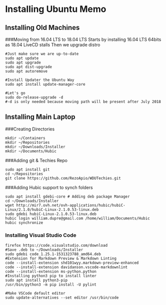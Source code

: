
# Installing Ubuntu Memo

## Installing Old Machines 

###Moving from 16.04 LTS to 18.04 LTS
Starts by installing 16.04 LTS 64bits as 18.04 LiveCD stalls
Then we upgrade distro
```shell
#Just make sure we are up-to-date
sudo apt update 
sudo apt upgrade
sudo apt dist-upgrade
sudo apt autoremove

#Install Updater the Ubuntu Way
sudo apt install update-manager-core

#Let's go
sudo do-release-upgrade -d
#-d is only needed because moving path will be present after July 2018 

```

## Installing Main Laptop

###Creating Directories
```shell
mkdir ~/Containers
mkdir ~/Repositories
mkdir ~/Downloads/Installer
mkdir ~/Documents/Hubic

```
###Adding git & Techies Repo
```shell
sudo apt install git
cd ~/Repositories
git clone https://github.com/RezoApio/WDUTechies.git
```

###Adding Hubic support to synch folders
```shell
sudo apt install gdebi-core # Adding deb package Manager
cd ~/Downloads/Installer
wget http://mir7.ovh.net/ovh-applications/hubic/hubiC-Linux/2.1.0/hubiC-Linux-2.1.0.53-linux.deb
sudo gdebi hubiC-Linux-2.1.0.53-linux.deb
hubic login william.dupre@gmail.com /home/william/Documents/Hubic
hubic synchronize

```

### Installing Visual Studio Code

```shell
firefox https://code.visualstudio.com/download
#Save .deb to ~/Downloads/Installer
sudo gdebi code_1.25.1-1531323788_amd64.deb
#Extension for Markdown Preview & Markdown Linting
code --install-extension shd101wyy.markdown-preview-enhanced
code --install-extension davidanson.vscode-markdownlint
code --install-extension ms-python.python
#Installing python3 pip to install linter
sudo apt install python3-pip
/usr/bin/python3 -m pip install -U pylint

#Make VSCode default editor
sudo update-alternatives --set editor /usr/bin/code

```

